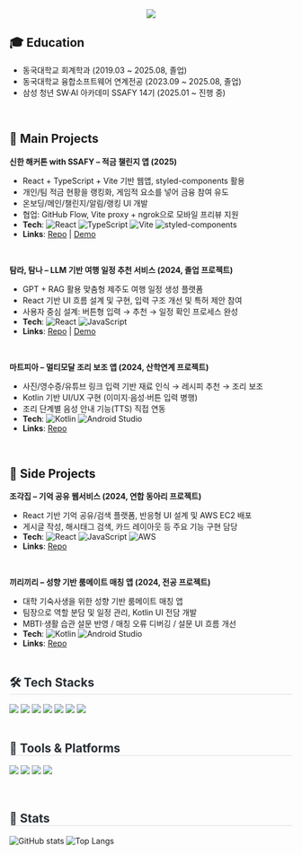 <div align="center">
  <img src="https://capsule-render.vercel.app/api?type=waving&color=auto&height=180&text=Yerim's%20GITHUB&fontColor=ffffff&fontSize=60" />
</div>

<!-- Education -->
## 🎓 Education
- 동국대학교 회계학과 (2019.03 ~ 2025.08, 졸업)
- 동국대학교 융합소프트웨어 연계전공 (2023.09 ~ 2025.08, 졸업)
- 삼성 청년 SW·AI 아카데미 SSAFY 14기 (2025.01 ~ 진행 중)

<br>

<!-- Projects -->
## 📌 Main Projects

**신한 해커톤 with SSAFY – 적금 챌린지 앱 (2025)**
- React + TypeScript + Vite 기반 웹앱, styled-components 활용  
- 개인/팀 적금 현황을 랭킹화, 게임적 요소를 넣어 금융 참여 유도  
- 온보딩/메인/챌린지/알림/랭킹 UI 개발  
- 협업: GitHub Flow, Vite proxy + ngrok으로 모바일 프리뷰 지원  
- **Tech**: ![React](https://img.shields.io/badge/React-61DAFB?style=flat&logo=react&logoColor=black) 
  ![TypeScript](https://img.shields.io/badge/TypeScript-3178C6?style=flat&logo=typescript&logoColor=white) 
  ![Vite](https://img.shields.io/badge/Vite-646CFF?style=flat&logo=vite&logoColor=white) 
  ![styled-components](https://img.shields.io/badge/styled--components-DB7093?style=flat&logo=styledcomponents&logoColor=white)
- **Links**: [Repo](https://github.com/YeRimmm-Cho/shinhan_hackathon_FE) \| [Demo](https://www.youtube.com/shorts/6i-mFkp4MJI)

<br>

**탐라, 탐나 – LLM 기반 여행 일정 추천 서비스 (2024, 졸업 프로젝트)**
- GPT + RAG 활용 맞춤형 제주도 여행 일정 생성 플랫폼  
- React 기반 UI 흐름 설계 및 구현, 입력 구조 개선 및 특허 제안 참여  
- 사용자 중심 설계: 버튼형 입력 → 추천 → 일정 확인 프로세스 완성  
- **Tech**: ![React](https://img.shields.io/badge/React-61DAFB?style=flat&logo=react&logoColor=black)
  ![JavaScript](https://img.shields.io/badge/JavaScript-F7DF1E?style=flat&logo=javascript&logoColor=black)
- **Links**: [Repo](https://github.com/YeRimmm-Cho/jjambbong_FE) \| [Demo](youtube.com/watch?v=xXba5srjkrQ&feature=youtu.be)

<br>

**마트피아 – 멀티모달 조리 보조 앱 (2024, 산학연계 프로젝트)**
- 사진/영수증/유튜브 링크 입력 기반 재료 인식 → 레시피 추천 → 조리 보조  
- Kotlin 기반 UI/UX 구현 (이미지·음성·버튼 입력 병행)  
- 조리 단계별 음성 안내 기능(TTS) 직접 연동  
- **Tech**: ![Kotlin](https://img.shields.io/badge/Kotlin-7F52FF?style=flat&logo=kotlin&logoColor=white) 
  ![Android Studio](https://img.shields.io/badge/Android%20Studio-3DDC84?style=flat&logo=androidstudio&logoColor=white)
- **Links**: [Repo](https://github.com/YeRimmm-Cho/FLOW_FE)

<br>

## 🌱 Side Projects

**조각집 – 기억 공유 웹서비스 (2024, 연합 동아리 프로젝트)**
- React 기반 기억 공유/검색 플랫폼, 반응형 UI 설계 및 AWS EC2 배포  
- 게시글 작성, 해시태그 검색, 카드 레이아웃 등 주요 기능 구현 담당  
- **Tech**: ![React](https://img.shields.io/badge/React-61DAFB?style=flat&logo=react&logoColor=black)
  ![JavaScript](https://img.shields.io/badge/JavaScript-F7DF1E?style=flat&logo=javascript&logoColor=black)
  ![AWS](https://img.shields.io/badge/AWS-232F3E?style=flat&logo=amazonaws&logoColor=white)
- **Links**: [Repo](https://github.com/YeRimmm-Cho/jogaczip_CYR)

<br>

**끼리끼리 – 성향 기반 룸메이트 매칭 앱 (2024, 전공 프로젝트)**
- 대학 기숙사생을 위한 성향 기반 룸메이트 매칭 앱
- 팀장으로 역할 분담 및 일정 관리, Kotlin UI 전담 개발  
- MBTI·생활 습관 설문 반영 / 매칭 오류 디버깅 / 설문 UI 흐름 개선  
- **Tech**: ![Kotlin](https://img.shields.io/badge/Kotlin-7F52FF?style=flat&logo=kotlin&logoColor=white) 
  ![Android Studio](https://img.shields.io/badge/Android%20Studio-3DDC84?style=flat&logo=androidstudio&logoColor=white)
- **Links**: [Repo](https://github.com/YeRimmm-Cho/OSSProjCYR)
<br><br>

<!-- Tech Stacks -->
<h2 style="border-bottom:1px solid #d8dee4; color:#282d33;">🛠️ Tech Stacks</h2>
<div>
  <img src="https://img.shields.io/badge/HTML5-E34F26?style=for-the-badge&logo=HTML5&logoColor=white"/>
  <img src="https://img.shields.io/badge/CSS3-1572B6?style=for-the-badge&logo=CSS3&logoColor=white"/>
  <img src="https://img.shields.io/badge/JavaScript-F7DF1E?style=for-the-badge&logo=JavaScript&logoColor=black"/>
  <img src="https://img.shields.io/badge/TypeScript-3178C6?style=for-the-badge&logo=TypeScript&logoColor=white"/>
  <img src="https://img.shields.io/badge/React-61DAFB?style=for-the-badge&logo=React&logoColor=black"/>
  <img src="https://img.shields.io/badge/Python-3776AB?style=for-the-badge&logo=Python&logoColor=white"/>
  <img src="https://img.shields.io/badge/Kotlin-7F52FF?style=for-the-badge&logo=Kotlin&logoColor=white"/>
</div>

<br>

<!-- Tools & Platforms -->
<h2 style="border-bottom:1px solid #d8dee4; color:#282d33;">🧰 Tools & Platforms</h2>
<div>
  <img src="https://img.shields.io/badge/Git-F05032?style=for-the-badge&logo=Git&logoColor=white"/>
  <img src="https://img.shields.io/badge/Figma-F24E1E?style=for-the-badge&logo=Figma&logoColor=white"/>
  <img src="https://img.shields.io/badge/Notion-000000?style=for-the-badge&logo=Notion&logoColor=white"/>
  <img src="https://img.shields.io/badge/Android%20Studio-3DDC84?style=for-the-badge&logo=androidstudio&logoColor=white"/>
</div>
<br>

<br>

<!-- Stats -->
<h2 style="border-bottom:1px solid #d8dee4; color:#282d33;">🏅 Stats</h2>
<div>
  <img 
    src="https://github-readme-stats.vercel.app/api?username=YeRimmm-Cho&show_icons=true&theme=dracula" 
    alt="GitHub stats" 
  />
  <img 
    src="https://github-readme-stats.vercel.app/api/top-langs/?username=YeRimmm-Cho&layout=compact&theme=dracula" 
    alt="Top Langs" 
  />
</div>
